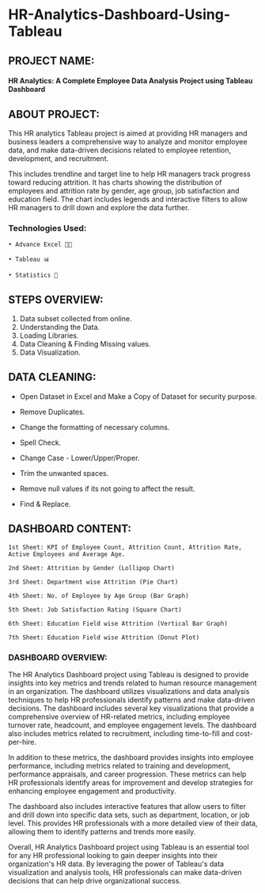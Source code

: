 # HR-Analytics-Dashboard-Using-Tableau

## PROJECT NAME:

#### HR Analytics: A Complete Employee Data Analysis Project using Tableau Dashboard

## ABOUT PROJECT:

This HR analytics Tableau project is aimed at providing HR managers and business leaders a comprehensive way to analyze and monitor employee data, and make data-driven decisions related to employee retention, development, and recruitment.

This includes trendline and target line to help HR managers track progress toward reducing attrition. It has charts showing the distribution of employees and attrition rate by gender, age group, job satisfaction and education field. The chart includes legends and interactive filters to allow HR managers to drill down and explore the data further.

### Technologies Used:

    • Advance Excel 👨‍💻 

    • Tableau 📊

    • Statistics 📜
    
## STEPS OVERVIEW:

1) Data subset collected from online.
2) Understanding the Data.
3) Loading Libraries.
4) Data Cleaning & Finding Missing values.
5) Data Visualization.

## DATA CLEANING:

   - Open Dataset in Excel and Make a Copy of Dataset for security purpose.

   - Remove Duplicates.

   - Change the formatting of necessary columns.

   - Spell Check.

   - Change Case - Lower/Upper/Proper.

   - Trim the unwanted spaces.

   - Remove null values if its not going to affect the result.

   - Find & Replace.

## DASHBOARD CONTENT:

    1st Sheet: KPI of Employee Count, Attrition Count, Attrition Rate, Active Employees and Average Age.
    
    2nd Sheet: Attrition by Gender (Lollipop Chart)
    
    3rd Sheet: Department wise Attrition (Pie Chart)
    
    4th Sheet: No. of Employee by Age Group (Bar Graph)
    
    5th Sheet: Job Satisfaction Rating (Square Chart)
    
    6th Sheet: Education Field wise Attrition (Vertical Bar Graph)
    
    7th Sheet: Education Field wise Attrition (Donut Plot)

### DASHBOARD OVERVIEW:

The HR Analytics Dashboard project using Tableau is designed to provide insights into key metrics and trends related to human resource management in an organization. The dashboard utilizes visualizations and data analysis techniques to help HR professionals identify patterns and make data-driven decisions. The dashboard includes several key visualizations that provide a comprehensive overview of HR-related metrics, including employee turnover rate, headcount, and employee engagement levels. The dashboard also includes metrics related to recruitment, including time-to-fill and cost-per-hire.

In addition to these metrics, the dashboard provides insights into employee performance, including metrics related to training and development, performance appraisals, and career progression. These metrics can help HR professionals identify areas for improvement and develop strategies for enhancing employee engagement and productivity.

The dashboard also includes interactive features that allow users to filter and drill down into specific data sets, such as department, location, or job level. This provides HR professionals with a more detailed view of their data, allowing them to identify patterns and trends more easily.

Overall, HR Analytics Dashboard project using Tableau is an essential tool for any HR professional looking to gain deeper insights into their organization's HR data. By leveraging the power of Tableau's data visualization and analysis tools, HR professionals can make data-driven decisions that can help drive organizational success.




